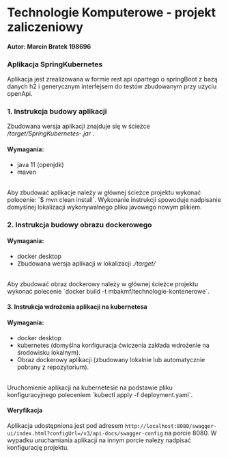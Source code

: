 # Technologie Komputerowe - projekt zaliczeniowy
#### Autor: Marcin Bratek 198696
### Aplikacja SpringKubernetes
Aplikacja jest zrealizowana w formie rest api opartego o springBoot z bazą danych h2 i generycznym interfejsem do testów zbudowanym przy użyciu openApi.

### 1. Instrukcja budowy aplikacji
Zbudowana wersja aplikacji znajduje się w ścieżce _/target/SpringKubernetes-<version-suffix>.jar_ .
#### Wymagania:
* java 11 (openjdk)
* maven
<br>
Aby zbudować aplikacje należy w głównej ścieżce projektu wykonać polecenie:
`$ mvn clean install`. Wykonanie instrukcji spowoduje nadpisanie domyślnej lokalizacji wykonywalnego pliku javowego nowym plikiem.

### 2. Instrukcja budowy obrazu dockerowego
#### Wymagania:
* docker desktop
* Zbudowana wersja aplikacji w lokalizacji _./target/_
<br>
Aby zbudować obraz dockerowy należy w głównej ścieżce projektu wykonać polecenie `docker build -t mbakmf/technologie-kontenerowe`. 

#### 3. Instrukcja wdrożenia aplikacji na kubernetesa
#### Wymagania:
* docker desktop
* kubernetes (domyślna konfiguracja ćwiczenia zakłada wdrożenie na środowisku lokalnym).
* Obraz dockerowy aplikacji (zbudowany lokalnie lub automatycznie pobrany z repozytorium).
<br>
Uruchomienie aplikacji na kubernetesie na podstawie pliku konfiguracyjnego poleceniem `kubectl apply -f deployment.yaml`.

#### Weryfikacja
Aplikacja udostępniona jest pod adresem `http://localhost:8080/swagger-ui/index.html?configUrl=/v3/api-docs/swagger-config` na porcie 8080. W wypadku uruchamiania aplikacji na innym porcie należy nadpisać konfigurację projektu.



